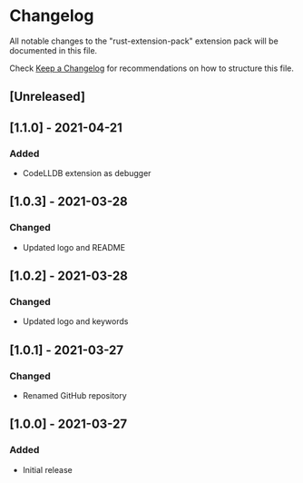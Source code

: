 # Changelog

All notable changes to the "rust-extension-pack" extension pack will be documented in this file.

Check [Keep a Changelog](http://keepachangelog.com/) for recommendations on how to structure this file.

## [Unreleased]

## [1.1.0] - 2021-04-21
### Added
- CodeLLDB extension as debugger

## [1.0.3] - 2021-03-28
### Changed
- Updated logo and README

## [1.0.2] - 2021-03-28
### Changed
- Updated logo and keywords

## [1.0.1] - 2021-03-27
### Changed
- Renamed GitHub repository

## [1.0.0] - 2021-03-27
### Added
- Initial release
